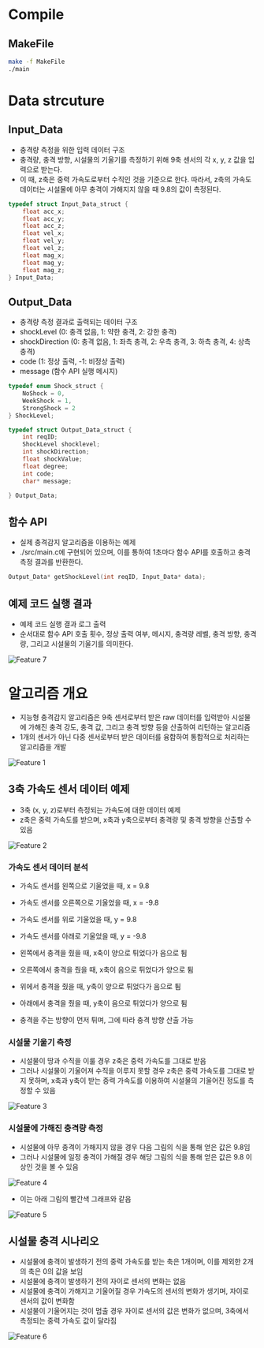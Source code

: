 # Compile

## MakeFile

```bash
make -f MakeFile
./main
```

# Data strcuture

## Input_Data

-   충격량 측정을 위한 입력 데이터 구조
-   충격량, 충격 방향, 시설물의 기울기를 측정하기 위해 9축 센서의 각 x, y, z 값을 입력으로 받는다.
-   이 때, z축은 중력 가속도로부터 수직인 것을 기준으로 한다. 따라서, z축의 가속도 데이터는 시설물에 아무 충격이 가해지지 않을 때 9.8의 값이 측정된다.

```c
typedef struct Input_Data_struct {
    float acc_x;
    float acc_y;
    float acc_z;
    float vel_x;
    float vel_y;
    float vel_z;
    float mag_x;
    float mag_y;
    float mag_z;
} Input_Data;
```

## Output_Data

-   충격량 측정 결과로 출력되는 데이터 구조
-   shockLevel (0: 충격 없음, 1: 약한 충격, 2: 강한 충격)
-   shockDirection (0: 충격 없음, 1: 좌측 충격, 2: 우측 충격, 3: 하측 충격, 4: 상측 충격)
-   code (1: 정상 출력, -1: 비정상 출력)
-   message (함수 API 실행 메시지)

```c
typedef enum Shock_struct {
    NoShock = 0,
    WeekShock = 1,
    StrongShock = 2
} ShockLevel;

typedef struct Output_Data_struct {
    int reqID;
    ShockLevel shocklevel;
    int shockDirection;
    float shockValue;
    float degree;
    int code;
    char* message;

} Output_Data;
```

## 함수 API

-   실제 충격감지 알고리즘을 이용하는 예제
-   ./src/main.c에 구현되어 있으며, 이를 통하여 1초마다 함수 API를 호출하고 충격 측정 결과를 반환한다.

```c
Output_Data* getShockLevel(int reqID, Input_Data* data);
```

## 예제 코드 실행 결과

-   예제 코드 실행 결과 로그 출력
-   순서대로 함수 API 호출 횟수, 정상 출력 여부, 메시지, 충격량 레벨, 충격 방향, 충격량, 그리고 시설물의 기울기를 의미한다.

![Feature 7](https://kihyeon-hong.github.io/Collection_of_repository_images/ShockLevel_test_code/feature7.jpg)

# 알고리즘 개요

-   지능형 충격감지 알고리즘은 9축 센서로부터 받은 raw 데이터를 입력받아 시설물에 가해진 충격 강도, 충격 값, 그리고 충격 방향 등을 산출하여 리턴하는 알고리즘
-   1개의 센서가 아닌 다중 센서로부터 받은 데이터를 융합하여 통합적으로 처리하는 알고리즘을 개발

![Feature 1](https://kihyeon-hong.github.io/Collection_of_repository_images/ShockLevel_test_code/feature1.jpg)

## 3축 가속도 센서 데이터 예제

-   3축 (x, y, z)로부터 측정되는 가속도에 대한 데이터 예제
-   z축은 중력 가속도를 받으며, x축과 y축으로부터 충격량 및 충격 방향을 산출할 수 있음

![Feature 2](https://kihyeon-hong.github.io/Collection_of_repository_images/ShockLevel_test_code/feature2.jpg)

### 가속도 센서 데이터 분석

-   가속도 센서를 왼쪽으로 기울었을 때, x = 9.8
-   가속도 센서를 오른쪽으로 기울었을 때, x = -9.8
-   가속도 센서를 위로 기울었을 때, y = 9.8
-   가속도 센서를 아래로 기울었을 때, y = -9.8

-   왼쪽에서 충격을 줬을 때, x축이 양으로 튀었다가 음으로 튐
-   오른쪽에서 충격을 줬을 때, x축이 음으로 튀었다가 양으로 튐
-   위에서 충격을 줬을 때, y축이 양으로 튀었다가 음으로 튐
-   아래에서 충격을 줬을 때, y축이 음으로 튀었다가 양으로 튐

-   충격을 주는 방향이 먼저 튀며, 그에 따라 충격 방향 산출 가능

### 시설물 기울기 측정

-   시설물이 땅과 수직을 이룰 경우 z축은 중력 가속도를 그대로 받음
-   그러나 시설물이 기울어져 수직을 이루지 못할 경우 z축은 중력 가속도를 그대로 받지 못하며, x축과 y축이 받는 중력 가속도를 이용하여 시설물의 기울어진 정도를 측정할 수 있음

![Feature 3](https://kihyeon-hong.github.io/Collection_of_repository_images/ShockLevel_test_code/feature3.jpg)

### 시설물에 가해진 충격량 측정

-   시설물에 아무 충격이 가해지지 않을 경우 다음 그림의 식을 통해 얻은 값은 9.8임
-   그러나 시설물에 일정 충격이 가해질 경우 해당 그림의 식을 통해 얻은 값은 9.8 이상인 것을 볼 수 있음

![Feature 4](https://kihyeon-hong.github.io/Collection_of_repository_images/ShockLevel_test_code/feature4.jpg)

-   이는 아래 그림의 빨간색 그래프와 같음

![Feature 5](https://kihyeon-hong.github.io/Collection_of_repository_images/ShockLevel_test_code/feature5.jpg)

## 시설물 충격 시나리오

-   시설물에 충격이 발생하기 전의 중력 가속도를 받는 축은 1개이며, 이를 제외한 2개의 축은 0의 값을 보임
-   시설물에 충격이 발생하기 전의 자이로 센서의 변화는 없음
-   시설물에 충격이 가해지고 기울어질 경우 가속도의 센서의 변화가 생기며, 자이로 센서의 값이 변화함
-   시설물이 기울어지는 것이 멈출 경우 자이로 센서의 값은 변화가 없으며, 3축에서 측정되는 중력 가속도 값이 달라짐

![Feature 6](https://kihyeon-hong.github.io/Collection_of_repository_images/ShockLevel_test_code/feature6.jpg)
